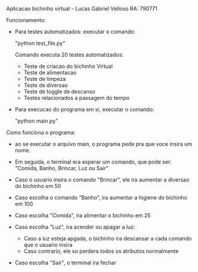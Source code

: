 Aplicacao bichinho virtual - Lucas Gabriel Velloso 
RA: 790771

Funcionamento:

- Para testes automatizados: executar o comando:
    
    "python test_file.py"

    Comando executa 20 testes automatizados:
    - Teste de criacao do bichinho Virtual
    - Teste de alimentacao
    - Teste de limpeza
    - Teste de diversao
    - Teste de toggle de descanso
    - Testes relacionados a passagem do tempo

- Para execucao do programa em si, executar o comando:

    "python main.py"

Como funciona o programa:

- ao se executar o arquivo main, o programa pede pra que voce insira um nome.
- Em seguida, o terminal era esperar um comando, que pode ser: "Comida, Banho, Brincar, Luz ou Sair"
- Caso o usuario insira o comando "Brincar", ele ira aumentar a diversao do bichinho em 50
- Caso escolha o comando "Banho", ira aumentar a higiene do bichinho em 100
- Caso escolha "Comida", ira alimentar o bichinho em 25
- Caso escolha "Luz", ira acender ou apagar a luz:

    - Caso a luz esteja apgada, o bichinho ira descansar a cada comando que o usuario insira
    - Caso contrario, ele so perdera todos os atributos normalmente

- Caso escolha "Sair", o terminal ira fechar
